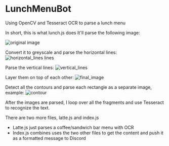 # LunchMenuBot
Using OpenCV and Tesseract OCR to parse a lunch menu


In short, this is what lunch.js does
It'll parse the following image:

![original image](http://proficient.ninja/js/image.jpg)

Convert it to greyscale and parse the horizontal lines:
![horizontal_lines lines](http://proficient.ninja/js/horizontal_lines_img.jpg)

Parse the vertical lines:
![vertical_lines](http://proficient.ninja/js/vertical_lines.jpg)

Layer them on top of each other:
![final_image](http://proficient.ninja/js/img_final_bin.jpg)

Detect all the contours and parse each rectangle as a separate image, example:
![contour](http://proficient.ninja/js/181-852.jpg)

After the images are parsed, I loop over all the fragments and use Tesseract to recognize the text.

There are two more files, latte.js and index.js
* Latte.js just parses a coffee/sandwich bar menu with OCR
* Index.js combines uses the two other files to get the content and push it as a formatted message to Discord
